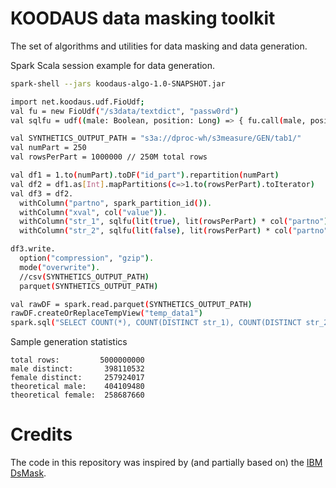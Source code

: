 # KOODAUS data masking toolkit

The set of algorithms and utilities for data masking and data generation.

Spark Scala session example for data generation.

```bash
spark-shell --jars koodaus-algo-1.0-SNAPSHOT.jar

import net.koodaus.udf.FioUdf;
val fu = new FioUdf("/s3data/textdict", "passw0rd")
val sqlfu = udf((male: Boolean, position: Long) => { fu.call(male, position) })

val SYNTHETICS_OUTPUT_PATH = "s3a://dproc-wh/s3measure/GEN/tab1/"
val numPart = 250
val rowsPerPart = 1000000 // 250M total rows

val df1 = 1.to(numPart).toDF("id_part").repartition(numPart)
val df2 = df1.as[Int].mapPartitions(c=>1.to(rowsPerPart).toIterator)
val df3 = df2.
  withColumn("partno", spark_partition_id()).
  withColumn("xval", col("value")).
  withColumn("str_1", sqlfu(lit(true), lit(rowsPerPart) * col("partno") + col("value"))).
  withColumn("str_2", sqlfu(lit(false), lit(rowsPerPart) * col("partno") + col("value")))

df3.write.
  option("compression", "gzip").
  mode("overwrite").
  //csv(SYNTHETICS_OUTPUT_PATH)
  parquet(SYNTHETICS_OUTPUT_PATH)

val rawDF = spark.read.parquet(SYNTHETICS_OUTPUT_PATH)
rawDF.createOrReplaceTempView("temp_data1")
spark.sql("SELECT COUNT(*), COUNT(DISTINCT str_1), COUNT(DISTINCT str_2) FROM temp_data1").show()

```

Sample generation statistics

```text
total rows:         5000000000
male distinct:       398110532
female distinct:     257924017
theoretical male:    404109480
theoretical female:  258687660
```

# Credits

The code in this repository was inspired by (and partially based on) the [IBM DsMask](https://github.com/IBM/dsmask).
